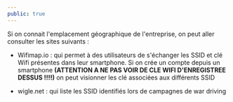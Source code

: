 ```yaml
---
public: true 
---
```


Si on connait l'emplacement géographique de l'entreprise, on peut aller consulter les sites suivants :

- Wifimap.io : qui permet à des utilisateurs de s'échanger les SSID et clé Wifi présentes dans leur smartphone. Si on crée un compte depuis un smartphone **(ATTENTION A NE PAS VOIR DE CLE WIFI D'ENREGISTREE DESSUS !!!!)** on peut visionner les clé associées aux différents SSID

- wigle.net : qui liste les SSID identifiés lors de campagnes de war driving